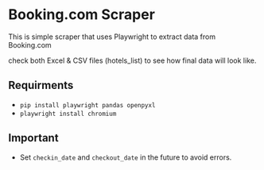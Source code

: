 # Booking.com Scraper

This is simple scraper that uses Playwright to extract data from Booking.com

check both Excel & CSV files (hotels_list) to see how final data will look like. 

## Requirments

- `pip install playwright pandas openpyxl`
- `playwright install chromium`

## Important 
- Set `checkin_date` and  `checkout_date` in the future to avoid errors. 
